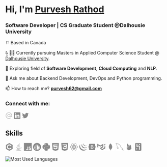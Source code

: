 
# Hi, I'm [Purvesh Rathod](https://purvesh.me)

### Software Developer | CS Graduate Student @Dalhousie University

⚐ Based in Canada

ϟ 👨‍🎓 Currently pursuing Masters in Applied Computer Science Student @ <a href="https://www.dal.ca/">Dalhousie University</a>.

🌱  Exploring field of **Software Development**, **Cloud Computing** and **NLP**.<br/>

💬 Ask me about Backend Development, DevOps and Python programming.<br/>

📫 How to reach me? **purvesh62@gmail.com**<br/>

<h3>Connect with me:</h3>
  
<a aligh="left" href="mailto:purvesh62@gmail.com" target="_blank" rel="noreferrer noopener"><img src="https://raw.githubusercontent.com/0xShapeShifter/dev-story/master/public/images/socials/at.svg" alt="Email" width="22" height="22" /></a> <a aligh="left" href="https://www.linkedin.com/in/purveshrathod" target="_blank" rel="noreferrer noopener"><img src="https://raw.githubusercontent.com/0xShapeShifter/dev-story/master/public/images/socials/linkedin.svg" alt="LinkedIn" width="22" height="22" /></a> <a aligh="left" href="https://twitter.com/purvesh_rathod" target="_blank" rel="noreferrer noopener"><img src="https://raw.githubusercontent.com/0xShapeShifter/dev-story/master/public/images/socials/twitter.svg" alt="Twitter" width="22" height="22" /></a> 
<!-- <div >
	<div>
	  <a href="https://twitter.com/purvesh_62" target="blank">
	    <img src='https://img.shields.io/badge/Twitter-Connect-1DA1F2?style=for-the-badge&logo=twitter'/>
	  </a>
	   <a href="https://linkedin.com/in/purveshrathod" target="blank">
	    <img src='https://img.shields.io/badge/Linkedin-Connect-0A66C2?style=for-the-badge&logo=linkedin'/>
	  </a>
      <a href="#" target="blank">
      <img src='https://img.shields.io/badge/Portfolio-In%20Progress%20-blue?style=for-the-badge'/>
    </a>
	</div>
</div>
-->

## Skills
   <a href="https://cplusplus.com" target="_blank" rel="noreferrer noopener"><img src="https://raw.githubusercontent.com/0xShapeShifter/dev-story/master/public/images/skills/core/cplus.svg" alt="C++" width="25" height="25" /></a> <a href="https://www.java.com" target="_blank" rel="noreferrer noopener"><img src="https://raw.githubusercontent.com/0xShapeShifter/dev-story/master/public/images/skills/core/java.svg" alt="Java" width="25" height="25" /></a> <a href="https://www.javascript.com" target="_blank" rel="noreferrer noopener"><img src="https://raw.githubusercontent.com/0xShapeShifter/dev-story/master/public/images/skills/core/javascript.svg" alt="JavaScript" width="25" height="25" /></a> <a href="https://www.perl.org" target="_blank" rel="noreferrer noopener"><img src="https://raw.githubusercontent.com/0xShapeShifter/dev-story/master/public/images/skills/core/perl.svg" alt="Perl" width="25" height="25" /></a> <a href="https://www.python.org" target="_blank" rel="noreferrer noopener"><img src="https://raw.githubusercontent.com/0xShapeShifter/dev-story/master/public/images/skills/core/python.svg" alt="Python" width="25" height="25" /></a>  <a href="https://html.com/html5/" target="_blank" rel="noreferrer noopener"><img src="https://raw.githubusercontent.com/0xShapeShifter/dev-story/master/public/images/skills/frontend/html5.svg" alt="HTML5" width="25" height="25" /></a> <a href="https://css3.com" target="_blank" rel="noreferrer noopener"><img src="https://raw.githubusercontent.com/0xShapeShifter/dev-story/master/public/images/skills/frontend/css3.svg" alt="CSS3" width="25" height="25" /></a> <a href="https://reactjs.org" target="_blank" rel="noreferrer noopener"><img src="https://raw.githubusercontent.com/0xShapeShifter/dev-story/master/public/images/skills/frontend/react.svg" alt="React" width="25" height="25" /></a> <a href="https://jquery.com" target="_blank" rel="noreferrer noopener"><img src="https://raw.githubusercontent.com/0xShapeShifter/dev-story/master/public/images/skills/frontend/jquery.svg" alt="JQuery" width="25" height="25" /></a> <a href="https://getbootstrap.com" target="_blank" rel="noreferrer noopener"><img src="https://raw.githubusercontent.com/0xShapeShifter/dev-story/master/public/images/skills/frontend/bootstrap.svg" alt="Bootstrap" width="25" height="25" /></a> <a href="https://mui.com/material-ui/" target="_blank" rel="noreferrer noopener"><img src="https://raw.githubusercontent.com/0xShapeShifter/dev-story/master/public/images/skills/frontend/mui.svg" alt="Material UI" width="25" height="25" /></a>  <a href="https://www.mongodb.com" target="_blank" rel="noreferrer noopener"><img src="https://raw.githubusercontent.com/0xShapeShifter/dev-story/master/public/images/skills/backend/mongodb.svg" alt="Mongo DB" width="25" height="25" /></a> <a href="https://www.mysql.com" target="_blank" rel="noreferrer noopener"><img src="https://raw.githubusercontent.com/0xShapeShifter/dev-story/master/public/images/skills/backend/mysql.svg" alt="MySQL" width="25" height="25" /></a> <a href="https://firebase.google.com" target="_blank" rel="noreferrer noopener"><img src="https://raw.githubusercontent.com/0xShapeShifter/dev-story/master/public/images/skills/backend/firebase.svg" alt="Firebase" width="25" height="25" /></a> <a href="https://www.heroku.com" target="_blank" rel="noreferrer noopener"><img src="https://raw.githubusercontent.com/0xShapeShifter/dev-story/master/public/images/skills/backend/heroku.svg" alt="Heroku" width="25" height="25" /></a> 


<!-- Language & Tools
<h3>Languages and Tools:</h3>
<div>
	<div>
		<img src='https://img.shields.io/badge/Programming%20Language-696969?style=for-the-badge'/>
		<br/>
			<div style='background-color:#00000080;' >
				<img width='60' src='https://github.com/yurijserrano/Github-Profile-Readme-Logos/blob/master/programming%20languages/python.svg' />
				<img width='60' src='https://github.com/yurijserrano/Github-Profile-Readme-Logos/blob/master/programming%20languages/java.svg' />
				<img width='60' src='https://github.com/yurijserrano/Github-Profile-Readme-Logos/blob/master/programming%20languages/c++.svg' />
				<img width='60' src='https://github.com/yurijserrano/Github-Profile-Readme-Logos/blob/master/programming%20languages/c.svg' />
				<img width='60' src='https://github.com/yurijserrano/Github-Profile-Readme-Logos/blob/master/programming%20languages/javascript.svg' />
				<img width='60' src='https://github.com/yurijserrano/Github-Profile-Readme-Logos/blob/master/programming%20languages/php.png' />
			</div>
	</div>
</div>

<br/>
<div style='background-color:#00000080;' >
	<img src='https://img.shields.io/badge/Full%20Stack%20Development-696969?style=for-the-badge&logo=Weblate' />
	<br/>
	<div>
		<img src="https://github.com/yurijserrano/Github-Profile-Readme-Logos/blob/master/others/html.svg" alt="Html" width="60"/> 
		<img src="https://github.com/yurijserrano/Github-Profile-Readme-Logos/blob/master/others/css.svg" alt="css" width="60" /> 
		<img width="60" src="https://github.com/yurijserrano/Github-Profile-Readme-Logos/blob/master/frameworks/react.svg" alt="React" />  
		<img width="60" src="https://github.com/yurijserrano/Github-Profile-Readme-Logos/blob/master/frameworks/boostrap.svg" alt="Bootstrap" /> 
		<img width="60" src="https://github.com/yurijserrano/Github-Profile-Readme-Logos/blob/master/frameworks/flask.svg" alt="Flask" /> 
		<img width="60" src="https://github.com/yurijserrano/Github-Profile-Readme-Logos/blob/master/cloud/firebase.svg" alt="Firebase" /> 
		<img width="60" src="https://github.com/yurijserrano/Github-Profile-Readme-Logos/blob/master/cloud/heroku.svg" alt="Heroku" /> 
		<img width="60" src="https://github.com/yurijserrano/Github-Profile-Readme-Logos/blob/master/databases/mongodb.svg" alt="MongoDB" /> 
		<img width="60" src="https://github.com/yurijserrano/Github-Profile-Readme-Logos/blob/master/databases/mysql.svg" alt="MySQL" /> 
	</div>
	<br/>
</div> -->

<!-- GITHUB Stats -->
<div>
<!-- 	<img src="https://github-readme-stats.vercel.app/api?username=purvesh62&hide=prs,issues&count_private=true&show_icons=true&locale=en" alt="Github Stats" /> -->
<!--   	<br/> -->
<!-- 	<img src="https://github-readme-streak-stats.herokuapp.com/?user=purvesh62&" alt="Streaks Stats" /> -->
<!--   	<br/> -->
  <img src="https://github-readme-stats.vercel.app/api/top-langs?username=purvesh62&show_icons=true&locale=en&layout=compact&hide=Jupyter%20Notebook,HTML,CSS,EJS" alt="Most Used Languages" />
<!--   <br/> -->
</div>


  
